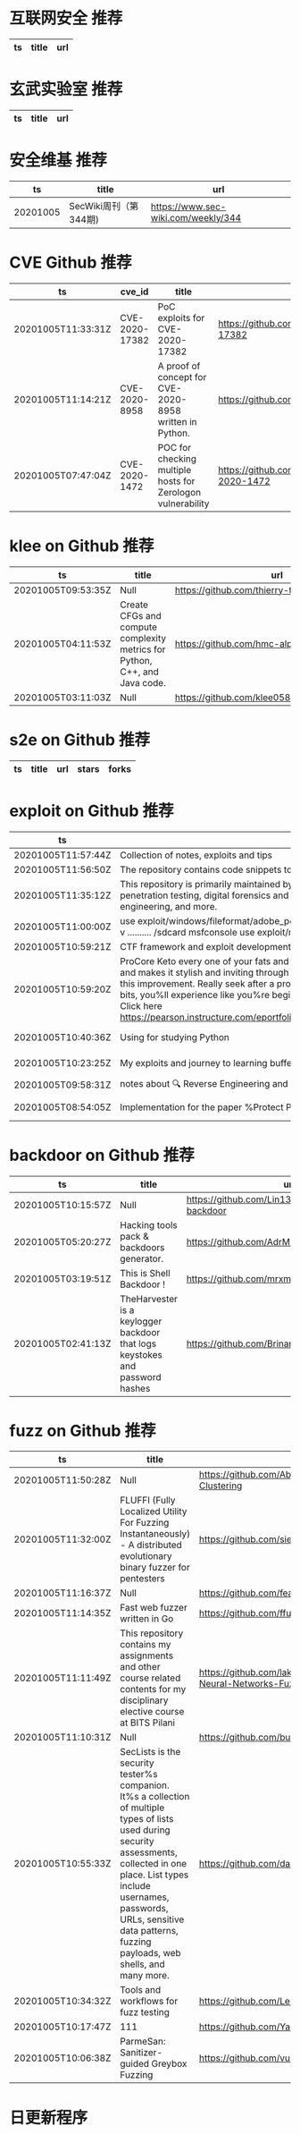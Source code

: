 # 互联网安全 推荐
| ts | title | url| 
| --- | --- | ---| 


# 玄武实验室 推荐
| ts | title | url| 
| --- | --- | ---| 


# 安全维基 推荐
| ts | title | url| 
| --- | --- | ---| 
| 20201005 | SecWiki周刊（第344期) | https://www.sec-wiki.com/weekly/344| 


# CVE Github 推荐
| ts | cve_id | title | url | cve_detail| 
| --- | --- | --- | --- | ---| 
| 20201005T11:33:31Z | CVE-2020-17382 | PoC exploits for CVE-2020-17382 | https://github.com/uf0o/CVE-2020-17382 | | 
| 20201005T11:14:21Z | CVE-2020-8958 | A proof of concept for CVE-2020-8958 written in Python. | https://github.com/qurbat/gpon | MYMEMORY WARNING: YOU USED ALL AVAILABLE FREE TRANSLATIONS FOR TODAY. NEXT AVAILABLE IN  10 HOURS 54 MINUTES 28 SECONDSVISIT HTTPS://MYMEMORY.TRANSLATED.NET/DOC/USAGELIMITS.PHP TO TRANSLATE MORE| 
| 20201005T07:47:04Z | CVE-2020-1472 | POC for checking multiple hosts for Zerologon vulnerability | https://github.com/WiIs0n/Zerologon_CVE-2020-1472 | MYMEMORY WARNING: YOU USED ALL AVAILABLE FREE TRANSLATIONS FOR TODAY. NEXT AVAILABLE IN  10 HOURS 54 MINUTES 33 SECONDSVISIT HTTPS://MYMEMORY.TRANSLATED.NET/DOC/USAGELIMITS.PHP TO TRANSLATE MORE| 


# klee on Github 推荐
| ts | title | url | stars | forks| 
| --- | --- | --- | --- | ---| 
| 20201005T09:53:35Z | Null | https://github.com/thierry-tct/KLEE-SEMu | 1 | 0| 
| 20201005T04:11:53Z | Create CFGs and compute complexity metrics for Python, C++, and Java code. | https://github.com/hmc-alpaqa/metrinome | 4 | 0| 
| 20201005T03:11:03Z | Null | https://github.com/klee0589/klee0589.github.io | 0 | 0| 


# s2e on Github 推荐
| ts | title | url | stars | forks| 
| --- | --- | --- | --- | ---| 


# exploit on Github 推荐
| ts | title | url | stars | forks| 
| --- | --- | --- | --- | ---| 
| 20201005T11:57:44Z | Collection of notes, exploits and tips | https://github.com/ComplexSec/tryhackme | 0 | 0| 
| 20201005T11:56:50Z | The repository contains code snippets to aid in exploit development | https://github.com/ianwolf99/EXPLOIT | 2 | 2| 
| 20201005T11:35:12Z | This repository is primarily maintained by Omar Santos and includes thousands of resources related to ethical hacking  / penetration testing, digital forensics and incident response (DFIR), vulnerability research, exploit development, reverse engineering, and more. | https://github.com/The-Art-of-Hacking/h4cker | 7310 | 1205| 
| 20201005T11:00:00Z | use exploit/windows/fileformat/adobe_pdf_embedded_exe_nojs  set lhost  set lport 4040  set filename mypdf.pdf  exploit  $ mv -v .......... /sdcard  msfconsole   use exploit/multi/handler  set lhost  set lport  exploit | https://github.com/rajamrit12/Metasploit-Payload-apk-binder- | 0 | 2| 
| 20201005T10:59:21Z | CTF framework and exploit development library | https://github.com/Gallopsled/pwntools | 7079 | 1289| 
| 20201005T10:59:20Z | ProCore Keto every one of your fats and get fit as a fiddle. Its miles exceptionally advantageous to lose fat out of your body and makes it stylish and inviting through an adapted casing. Inside the occasion that you earnestly need to shed kilos, attempt this improvement. Really seek after a proper timetables and exploit the advantages. Genius Core Keto close to taking a few bits, you%ll experience like you%re beginning to get more slender. For your casing and empowers you lose your kilos faster. Click here https://pearson.instructure.com/eportfolios/75293/Home/In_what_limit_wouldnt_it_be_prescribed_for_ProCore_Keto_to_take_it | https://github.com/emmajainy01/ProCore-Keto-Reviews-Benefits-Price-Ingredients-and-How-to-Buy- | 0 | 0| 
| 20201005T10:40:36Z | Using for studying Python | https://github.com/littel-supernatural-being/WebExploit | 0 | 0| 
| 20201005T10:23:25Z | My exploits and journey to learning buffer and stack overflows using protostar image | https://github.com/golan13/protostar-exploits | 0 | 1| 
| 20201005T09:58:31Z | notes about 🔍 Reverse Engineering and 🔥 Exploit Development | https://github.com/bmedicke/REED | 0 | 0| 
| 20201005T08:54:05Z | Implementation for the paper %Protect Privacy of Deep Classification Networks by Exploiting Their Generative Power% | https://github.com/ChenJiyu/meminf-defense | 1 | 0| 


# backdoor on Github 推荐
| ts | title | url | stars | forks| 
| --- | --- | --- | --- | ---| 
| 20201005T10:15:57Z | Null | https://github.com/Lin1337/docker-msf-backdoor | 0 | 0| 
| 20201005T05:20:27Z | Hacking tools pack & backdoors generator. | https://github.com/AdrMXR/KitHack | 182 | 45| 
| 20201005T03:19:51Z | This is Shell Backdoor ! | https://github.com/mrxmod4/sh3LL | 0 | 0| 
| 20201005T02:41:13Z | TheHarvester is a keylogger backdoor that logs keystokes and password hashes | https://github.com/BrinanSjostrom/TheHarvester | 0 | 0| 


# fuzz on Github 推荐
| ts | title | url | stars | forks| 
| --- | --- | --- | --- | ---| 
| 20201005T11:50:28Z | Null | https://github.com/AbhishekSinghKushwaha/Fuzzy-Clustering | 0 | 0| 
| 20201005T11:32:00Z | FLUFFI (Fully Localized Utility For Fuzzing Instantaneously) - A distributed evolutionary binary fuzzer for pentesters | https://github.com/siemens/fluffi | 58 | 11| 
| 20201005T11:16:37Z | Null | https://github.com/feak-fuzz/feak-fuzz | 0 | 0| 
| 20201005T11:14:35Z | Fast web fuzzer written in Go | https://github.com/ffuf/ffuf | 3079 | 353| 
| 20201005T11:11:49Z | This repository contains my assignments and other course related contents for my disciplinary elective course at BITS Pilani | https://github.com/lakshya0904/BITS-F312-Neural-Networks-Fuzzy-Logic | 0 | 0| 
| 20201005T11:10:31Z | Null | https://github.com/bulenteroglu/fuzzy-telegram | 0 | 0| 
| 20201005T10:55:33Z | SecLists is the security tester%s companion. It%s a collection of multiple types of lists used during security assessments, collected in one place. List types include usernames, passwords, URLs, sensitive data patterns, fuzzing payloads, web shells, and many more. | https://github.com/danielmiessler/SecLists | 27106 | 13332| 
| 20201005T10:34:32Z | Tools and workflows for fuzz testing | https://github.com/LeastAuthority/fleece | 0 | 0| 
| 20201005T10:17:47Z | 111 | https://github.com/Yansmilesmile/fuzzy-disco | 0 | 0| 
| 20201005T10:06:38Z | ParmeSan: Sanitizer-guided Greybox Fuzzing | https://github.com/vusec/parmesan | 86 | 10| 



# 日更新程序
